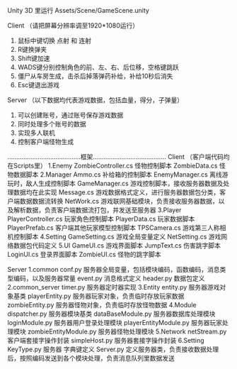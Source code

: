 Unity 3D 里运行 Assets/Scene/GameScene.unity  



Client     （请把屏幕分辨率调至1920*1080运行）
1. 鼠标中键切换 点射 和 连射
2. R键换弹夹
3. Shift键加速
4. WADS键分别控制角色的前、左、右、后位移，空格键跳跃
4. 僵尸从车房生成，击杀后掉落弹药补给，补给10秒后消失
5. Esc键退出游戏


Server   （以下数据均代表游戏数据，包括血量，得分，子弹量）
1. 可以创建账号，通过账号保存游戏数据
2. 同时处理多个账号的数据
3. 实现多人联机
4. 控制客户端怪物生成


.........................................框架.........................................
Client      （客户端代码均在Scripts里）
1.Enemy
     ZombieController.cs   怪物控制脚本
     ZombieData.cs  怪物数据脚本
2.Manager
     Ammo.cs  补给箱的控制脚本
     EnemyManager.cs  离线游玩时，敌人生成控制脚本
     GameManager.cs  游戏控制脚本，接收服务器数据及处理数据均在此实现
     Message.cs  游戏数据格式定义，进行服务器数据包分类，客户端数据数据流转换
     NetWork.cs  游戏联网基础模块，负责接收服务器数据，以及解析数据，负责客户端数据流打包，并发送至服务器
3.Player
     PlayerController.cs  玩家角色控制脚本
     PlayerData.cs  玩家数据脚本
     PlayerPrefab.cs  客户端其他玩家模型控制脚本
     TPSCamera.cs  游戏第三人称相机控制脚本
4.Setting
     GameSetting.cs  游戏全局变量定义
     NetSetting.cs  游戏网络数据包代码定义
5.UI
     GameUI.cs  游戏界面脚本
     JumpText.cs  伤害跳字脚本
     LoginUI.cs  登录界面脚本
     ZombieUI.cs  怪物的跳字脚本


Server
1.common
      conf.py  服务器全局变量，包括模块编码，函数编码，消息类型编码，以及服务器常量
      event.py  消息格式定义
      header.py  数据包定义
2.common_server
      timer.py  服务器定时器实现
3.Entity
      entity.py  服务器游戏对象基类
      playerEntity.py  服务器玩家对象，负责临时存放玩家数据
      zombieEntity.py  服务器怪物对象，负责临时存放怪物数据
4.Module
      dispatcher.py  服务器模块基类
      dataBaseModule.py  服务器数据库处理模块
      loginModule.py  服务器用户登录处理模块
      playerEntityModule.py  服务器玩家处理模块
      zombieEntityModule.py  服务器怪物处理模块
5.Network
      netStream.py  客户端套接字操作封装
      simpleHost.py  服务器套接字操作封装
6.Setting
      KeyType.py  服务器  字典键定义
Server.py  定义服务器类，负责接收数据处理后，按照编码发送到各个模块处理，负责消息队列里数据发送
      










